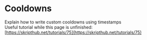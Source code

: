 # Cooldowns

Explain how to write custom cooldowns using timestamps\
Useful tutorial while this page is unfinished: [https://skripthub.net/tutorials/75](https://skripthub.net/tutorials/75)
